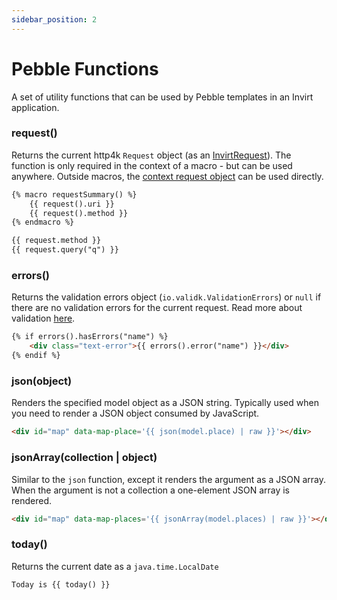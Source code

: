 ```yaml
---
sidebar_position: 2
---
```


# Pebble Functions
A set of utility functions that can be used by Pebble templates in an Invirt application.

### request()
Returns the current http4k `Request` object (as an [InvirtRequest](/docs/framework/current-request#invirtrequest)).
The function is only required in the context of a macro - but can be used
anywhere. Outside macros, the [context request object](/docs/api/invirt-core/pebble/pebble-context-objects#request) can be used directly.

```html
{% macro requestSummary() %}
    {{ request().uri }}
    {{ request().method }}
{% endmacro %}

{{ request.method }}
{{ request.query("q") }}
```

### errors()
Returns the validation errors object (`io.validk.ValidationErrors`) or `null` if there are no validation
errors for the current request. Read more about validation [here](/docs/framework/forms/form-validation).

```html
{% if errors().hasErrors("name") %}
    <div class="text-error">{{ errors().error("name") }}</div>
{% endif %}
```

### json(object)
Renders the specified model object as a JSON string. Typically used when you need to render a JSON
object consumed by JavaScript.

```html
<div id="map" data-map-place='{{ json(model.place) | raw }}'></div>
```

### jsonArray(collection | object)
Similar to the `json` function, except it renders the argument as a JSON array. When the argument
is not a collection a one-element JSON array is rendered.

```html
<div id="map" data-map-places='{{ jsonArray(model.places) | raw }}'></div>
```

### today()
Returns the current date as a `java.time.LocalDate`
```html
Today is {{ today() }}
```

